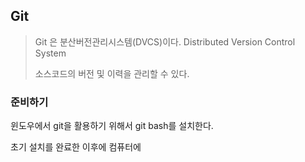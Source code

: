## Git

> Git 은 분산버전관리시스템(DVCS)이다. Distributed Version Control System
>
> 소스코드의 버전 및 이력을 관리할 수 있다.

### 준비하기

윈도우에서 git을 활용하기 위해서 git bash를 설치한다.

초기 설치를 완료한 이후에 컴퓨터에 